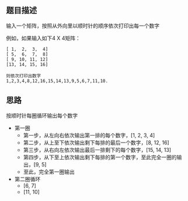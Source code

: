 ## 题目描述
输入一个矩阵，按照从外向里以顺时针的顺序依次打印出每一个数字

例如，如果输入如下4 X 4矩阵：
```
[ 1,  2,  3,  4]
[ 5,  6,  7,  8]
[ 9, 10, 11, 12]
[13, 14, 15, 16]

则依次打印出数字
1,2,3,4,8,12,16,15,14,13,9,5,6,7,11,10.
```

## 思路
按顺时针每圈循环输出每个数字
- 第一圈
    - 第一步，从左向右依次输出第一排的每个数字，[1, 2, 3, 4]
    - 第二步，从上至下依次输出剩下每排的最后一个数字，[8, 12, 16]
    - 第三步，从右向左依次输出最后一排剩下的每个数字，[15, 14, 13]
    - 第四步，从下至上依次输出剩下每排的第一个数字，至此完全一圈的输出，[9, 5]
    - 至此，完全第一圈输出
- 第二圈循环
    - [6, 7]
    - [11, 10]